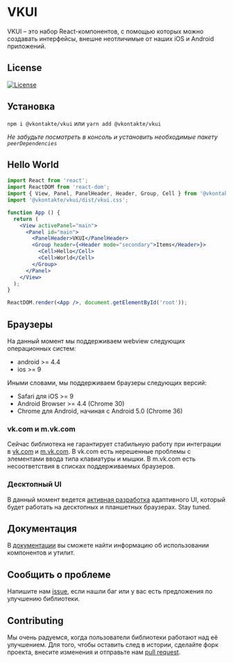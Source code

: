 # VKUI
VKUI – это набор React-компонентов, с помощью которых можно создавать интерфейсы,
внешне неотличимые от наших iOS и Android приложений.

## License
[![License](https://img.shields.io/github/license/VKCOM/VKUI.svg)](https://github.com/VKCOM/VKUI/blob/master/LICENSE)

## Установка
`npm i @vkontakte/vkui` или `yarn add @vkontakte/vkui`

*Не забудьте посмотреть в консоль и установить необходимые пакету `peerDependencies`*

## Hello World
```jsx static
import React from 'react';
import ReactDOM from 'react-dom';
import { View, Panel, PanelHeader, Header, Group, Cell } from '@vkontakte/vkui';
import '@vkontakte/vkui/dist/vkui.css';

function App () {
  return (
    <View activePanel="main">
      <Panel id="main">
        <PanelHeader>VKUI</PanelHeader>
        <Group header={<Header mode="secondary">Items</Header>}>
          <Cell>Hello</Cell>
          <Cell>World</Cell>
        </Group>
      </Panel>
    </View>
  );
}

ReactDOM.render(<App />, document.getElementById('root'));
```

## Браузеры
На данный момент мы поддерживаем webview следующих операционных систем:
* android >= 4.4
* ios >= 9

Иными словами, мы поддерживаем браузеры следующих версий:
* Safari для iOS >= 9
* Android Browser >= 4.4 (Chrome 30)
* Chrome для Android, начиная с Android 5.0 (Chrome 36)

### vk.com и m.vk.com
Сейчас библиотека не гарантирует стабильную работу при интеграции в [vk.com](vk.com) и [m.vk.com](m.vk.com). В vk.com есть нерешенные проблемы с элементами ввода типа клавиатуры и мышки. В m.vk.com есть несоответствия в списках поддерживаемых браузеров.

### Десктопный UI
В данный момент ведется [активная разработка](https://github.com/VKCOM/VKUI/pull/665) адаптивного UI, который будет работать на десктопных и планшетных браузерах. Stay tuned. 

## Документация
В [документации](https://vkcom.github.io/VKUI/) вы сможете найти информацию об использовании компонентов и утилит.

## Сообщить о проблеме
Напишите нам [issue](https://github.com/VKCOM/VKUI/issues/new/choose), если нашли баг или у вас есть предложения по улучшению библиотеки.

## Contributing
Мы очень радуемся, когда пользователи библиотеки работают над её улучшением. Для того, чтобы оставить след в
истории, сделайте форк проекта, внесите изменения и отправьте нам [pull request](https://github.com/VKCOM/VKUI/pulls).





